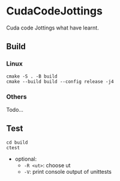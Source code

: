 # CudaCodeJottings

Cuda code Jottings what have learnt.

## Build

### Linux

```
cmake -S . -B build
cmake --build build --config release -j4
```

### Others

Todo...

## Test

```
cd build
ctest
```

- optional:
    - `-R <ut>`: choose ut
    - `-V`: print console output of unittests
